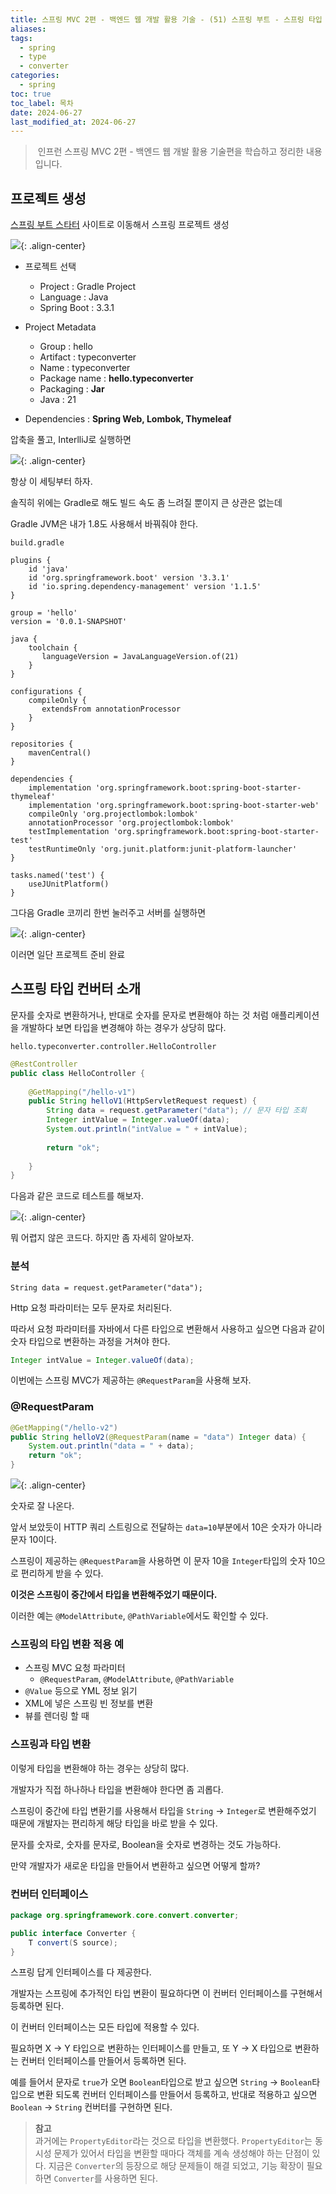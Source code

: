 ```yaml
---
title: 스프링 MVC 2편 - 백엔드 웹 개발 활용 기술 - (51) 스프링 부트 - 스프링 타입 컨버터 - 프로젝트 생성 및 소개
aliases: 
tags:
  - spring
  - type
  - converter
categories:
  - spring
toc: true
toc_label: 목차
date: 2024-06-27
last_modified_at: 2024-06-27
---
```


> 인프런 스프링 MVC 2편 - 백엔드 웹 개발 활용 기술편을 학습하고 정리한 내용 입니다.

## 프로젝트 생성

[스프링 부트 스타터](https://start.spring.io/) 사이트로 이동해서 스프링 프로젝트 생성

![](https://i.imgur.com/hcA4eOA.png){: .align-center}

- 프로젝트 선택
	- Project : Gradle Project
	- Language : Java
	- Spring Boot : 3.3.1
- Project Metadata
	- Group : hello
	- Artifact : typeconverter
	- Name : typeconverter
	- Package name : **hello.typeconverter**
	- Packaging : **Jar**
	- Java : 21

- Dependencies : **Spring Web, Lombok, Thymeleaf**

압축을 풀고, InterlliJ로 실행하면 

![](https://i.imgur.com/vB9xNl5.png){: .align-center}

항상 이 세팅부터 하자.

솔직히 위에는 Gradle로 해도 빌드 속도 좀 느려질 뿐이지 큰 상관은 없는데

Gradle JVM은 내가 1.8도 사용해서 바꿔줘야 한다.

`build.gradle`
```
plugins {  
    id 'java'  
    id 'org.springframework.boot' version '3.3.1'  
    id 'io.spring.dependency-management' version '1.1.5'  
}  
  
group = 'hello'  
version = '0.0.1-SNAPSHOT'  
  
java {  
    toolchain {  
       languageVersion = JavaLanguageVersion.of(21)  
    }  
}  
  
configurations {  
    compileOnly {  
       extendsFrom annotationProcessor  
    }  
}  
  
repositories {  
    mavenCentral()  
}  
  
dependencies {  
    implementation 'org.springframework.boot:spring-boot-starter-thymeleaf'  
    implementation 'org.springframework.boot:spring-boot-starter-web'  
    compileOnly 'org.projectlombok:lombok'  
    annotationProcessor 'org.projectlombok:lombok'  
    testImplementation 'org.springframework.boot:spring-boot-starter-test'  
    testRuntimeOnly 'org.junit.platform:junit-platform-launcher'  
}  
  
tasks.named('test') {  
    useJUnitPlatform()  
}
```

그다음 Gradle 코끼리 한번 눌러주고 서버를 실행하면

![](https://i.imgur.com/YSrkbfJ.png){: .align-center}

이러면 일단 프로젝트 준비 완료


## 스프링 타입 컨버터 소개

문자를 숫자로 변환하거나, 반대로 숫자를 문자로 변환해야 하는 것 처럼 애플리케이션을 개발하다 보면 타입을 변경해야 하는 경우가 상당히 많다.

`hello.typeconverter.controller.HelloController`
```java
@RestController  
public class HelloController {  
  
    @GetMapping("/hello-v1")  
    public String helloV1(HttpServletRequest request) {  
        String data = request.getParameter("data"); // 문자 타입 조회  
        Integer intValue = Integer.valueOf(data);  
        System.out.println("intValue = " + intValue);  
  
        return "ok";  
  
    }  
}
```

다음과 같은 코드로 테스트를 해보자.

![](https://i.imgur.com/Ql1e6u9.png){: .align-center}

뭐 어렵지 않은 코드다. 하지만 좀 자세히 알아보자.
### 분석

`String data = request.getParameter("data");`

Http 요청 파라미터는 모두 문자로 처리된다. 

따라서 요청 파라미터를 자바에서 다른 타입으로 변환해서 사용하고 싶으면 다음과 같이 숫자 타입으로 변환하는 과정을 거쳐야 한다.

```java
Integer intValue = Integer.valueOf(data);
```

이번에는 스프링 MVC가 제공하는 `@RequestParam`을 사용해 보자.

### @RequestParam

```java
@GetMapping("/hello-v2")  
public String helloV2(@RequestParam(name = "data") Integer data) {  
    System.out.println("data = " + data);  
    return "ok";  
}
```

![](https://i.imgur.com/z38Srl9.png){: .align-center}


숫자로 잘 나온다.

앞서 보았듯이 HTTP 쿼리 스트링으로 전달하는 `data=10`부분에서 10은 숫자가 아니라 문자 10이다.

스프링이 제공하는 `@RequestParam`을 사용하면 이 문자 10을 `Integer`타입의 숫자 10으로 편리하게 받을 수 있다.

**이것은 스프링이 중간에서 타입을 변환해주었기 때문이다.**

이러한 예는 `@ModelAttribute`, `@PathVariable`에서도 확인할 수 있다.

### 스프링의 타입 변환 적용 예

- 스프링 MVC 요청 파라미터
	- `@RequestParam`, `@ModelAttribute`, `@PathVariable`
- `@Value` 등으로 YML 정보 읽기
- XML에 넣은 스프링 빈 정보를 변환
- 뷰를 렌더링 할 때

### 스프링과 타입 변환

이렇게 타입을 변환해야 하는 경우는 상당히 많다.

개발자가 직접 하나하나 타입을 변환해야 한다면 좀 괴롭다.

스프링이 중간에 타입 변환기를 사용해서 타입을 `String` → `Integer`로 변환해주었기 때문에 개발자는 편리하게 해당 타입을 바로 받을 수 있다.

문자를 숫자로, 숫자를 문자로, Boolean을 숫자로 변경하는 것도 가능하다.

만약 개발자가 새로운 타입을 만들어서 변환하고 싶으면 어떻게 할까?


### 컨버터 인터페이스

```java
package org.springframework.core.convert.converter; 

public interface Converter { 
	T convert(S source); 
}
```

스프링 답게 인터페이스를 다 제공한다.

개발자는 스프링에 추가적인 타입 변환이 필요하다면 이 컨버터 인터페이스를 구현해서 등록하면 된다.

이 컨버터 인터페이스는 모든 타입에 적용할 수 있다. 

필요하면 X → Y 타입으로 변환하는 인터페이스를 만들고, 또 Y → X 타입으로 변환하는 컨버터 인터페이스를 만들어서 등록하면 된다.

예를 들어서 문자로 `true`가 오면 `Boolean`타입으로 받고 싶으면 `String` → `Boolean`타입으로 변환 되도록 컨버터 인터페이스를 만들어서 등록하고, 반대로 적용하고 싶으면 `Boolean` → `String`  컨버터를 구현하면 된다.

>**참고**<br>과거에는 `PropertyEditor`라는 것으로 타입을 변환했다. `PropertyEditor`는 동시성 문제가 있어서 타입을 변환할 때마다 객체를 계속 생성해야 하는 단점이 있다. 지금은 `Converter`의 등장으로 해당 문제들이 해결 되었고, 기능 확장이 필요하면 `Converter`를 사용하면 된다.


